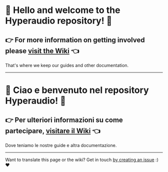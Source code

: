 # :wave: Hello and welcome to the Hyperaudio repository! :wave:


## :point_right: For more information on getting involved please [visit the Wiki](https://github.com/hyperaudio/README/wiki) :point_left:

That's where we keep our guides and other documentation.

---------

# :wave: Ciao e benvenuto nel repository Hyperaudio! :wave: 


## :point_right: Per ulteriori informazioni su come partecipare, [visitare il Wiki](https://github.com/hyperaudio/README/wiki) :point_left:

Dove teniamo le nostre guide e altra documentazione.

---------

Want to translate this page or the wiki? Get in touch [by creating an issue](https://github.com/hyperaudio/README/issues) :) :heart:
